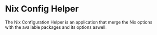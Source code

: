 # Nix Config Helper

The Nix Configuration Helper is an application that merge the Nix options with the available packages and its options aswell.